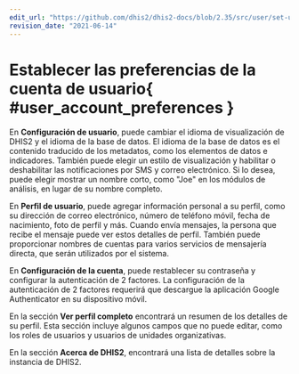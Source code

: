 ```yaml
---
edit_url: "https://github.com/dhis2/dhis2-docs/blob/2.35/src/user/set-user-account-preferences.md"
revision_date: "2021-06-14"
---
```


# Establecer las preferencias de la cuenta de usuario{ #user_account_preferences }

En **Configuración de usuario**, puede cambiar el idioma de visualización de DHIS2 y el idioma de la base de datos. El idioma de la base de datos es el contenido traducido de los metadatos, como los elementos de datos e indicadores. También puede elegir un estilo de visualización y habilitar o deshabilitar las notificaciones por SMS y correo electrónico. Si lo desea, puede elegir mostrar un nombre corto, como "Joe" en los módulos de análisis, en lugar de su nombre completo.

En **Perfil de usuario**, puede agregar información personal a su perfil, como su dirección de correo electrónico, número de teléfono móvil, fecha de nacimiento, foto de perfil y más. Cuando envía mensajes, la persona que recibe el mensaje puede ver estos detalles de perfil. También puede proporcionar nombres de cuentas para varios servicios de mensajería directa, que serán utilizados por el sistema.

En **Configuración de la cuenta**, puede restablecer su contraseña y configurar la autenticación de 2 factores. La configuración de la autenticación  de 2 factores requerirá que descargue la aplicación Google Authenticator en su dispositivo móvil.

En la sección **Ver perfil completo** encontrará un resumen de los detalles de su perfil. Esta sección incluye algunos campos que no puede editar, como los roles de usuarios y usuarios de unidades organizativas.

En la sección **Acerca de DHIS2**, encontrará una lista de detalles sobre la instancia de DHIS2.
